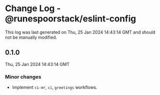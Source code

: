 # Change Log - @runespoorstack/eslint-config

This log was last generated on Thu, 25 Jan 2024 14:43:14 GMT and should not be manually modified.

## 0.1.0
Thu, 25 Jan 2024 14:43:14 GMT

### Minor changes

- Implement `ci-mr`, `ci`, `greetings` workflows.

